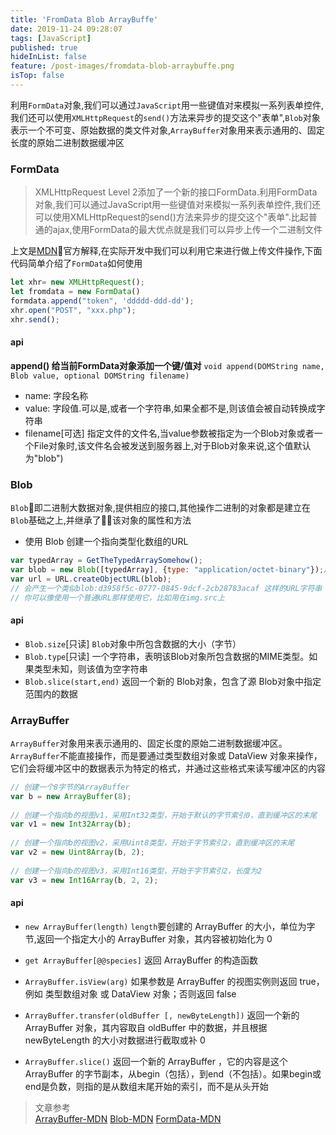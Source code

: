 ```yaml
---
title: 'FromData Blob ArrayBuffe'
date: 2019-11-24 09:28:07
tags: [JavaScript]
published: true
hideInList: false
feature: /post-images/fromdata-blob-arraybuffe.png
isTop: false
---
```

利用`FormData`对象,我们可以通过`JavaScript`用一些键值对来模拟一系列表单控件,我们还可以使用`XMLHttpRequest`的`send()`方法来异步的提交这个"表单",`Blob`对象表示一个不可变、原始数据的类文件对象,`ArrayBuffer`对象用来表示通用的、固定长度的原始二进制数据缓冲区
<!--more-->

### FormData

> XMLHttpRequest Level 2添加了一个新的接口FormData.利用FormData对象,我们可以通过JavaScript用一些键值对来模拟一系列表单控件,我们还可以使用XMLHttpRequest的send()方法来异步的提交这个"表单".比起普通的ajax,使用FormData的最大优点就是我们可以异步上传一个二进制文件

上文是[MDN](https://developer.mozilla.org)官方解释,在实际开发中我们可以利用它来进行做上传文件操作,下面代码简单介绍了`FormData`如何使用

```javascript
let xhr= new XMLHttpRequest();
let fromdata = new FormData()
formdata.append("token", 'ddddd-ddd-dd');
xhr.open("POST", "xxx.php");
xhr.send();
```

#### api
**append() 给当前FormData对象添加一个键/值对**
`void append(DOMString name, Blob value, optional DOMString filename)`
* name: 字段名称
* value: 字段值.可以是,或者一个字符串,如果全都不是,则该值会被自动转换成字符串
* filename[可选] 指定文件的文件名,当value参数被指定为一个Blob对象或者一个File对象时,该文件名会被发送到服务器上,对于Blob对象来说,这个值默认为"blob")

### Blob

`Blob`即二进制大数据对象,提供相应的接口,其他操作二进制的对象都是建立在`Blob`基础之上,并继承了该对象的属性和方法

* 使用 Blob 创建一个指向类型化数组的URL
```javascript
var typedArray = GetTheTypedArraySomehow();
var blob = new Blob([typedArray], {type: "application/octet-binary"});// 传入一个合适的MIME类型
var url = URL.createObjectURL(blob);
// 会产生一个类似blob:d3958f5c-0777-0845-9dcf-2cb28783acaf 这样的URL字符串
// 你可以像使用一个普通URL那样使用它，比如用在img.src上
```
#### api
* `Blob.size`[只读]  `Blob`对象中所包含数据的大小（字节）
* `Blob.type`[只读]  一个字符串，表明该Blob对象所包含数据的MIME类型。如果类型未知，则该值为空字符串
* `Blob.slice(start,end)` 返回一个新的 Blob对象，包含了源 Blob对象中指定范围内的数据


### ArrayBuffer

`ArrayBuffer`对象用来表示通用的、固定长度的原始二进制数据缓冲区。`ArrayBuffer`不能直接操作，而是要通过类型数组对象或 DataView 对象来操作，它们会将缓冲区中的数据表示为特定的格式，并通过这些格式来读写缓冲区的内容

```javascript
// 创建一个8字节的ArrayBuffer  
var b = new ArrayBuffer(8);  
  
// 创建一个指向b的视图v1，采用Int32类型，开始于默认的字节索引0，直到缓冲区的末尾  
var v1 = new Int32Array(b);  
  
// 创建一个指向b的视图v2，采用Uint8类型，开始于字节索引2，直到缓冲区的末尾  
var v2 = new Uint8Array(b, 2);  
  
// 创建一个指向b的视图v3，采用Int16类型，开始于字节索引2，长度为2  
var v3 = new Int16Array(b, 2, 2);  
```

#### api

* `new ArrayBuffer(length)`
`length`要创建的 ArrayBuffer 的大小，单位为字节,返回一个指定大小的 ArrayBuffer 对象，其内容被初始化为 0


* `get ArrayBuffer[@@species]`
返回 ArrayBuffer 的构造函数


* `ArrayBuffer.isView(arg)`
如果参数是 ArrayBuffer 的视图实例则返回 true，例如 类型数组对象 或 DataView 对象；否则返回 false

* `ArrayBuffer.transfer(oldBuffer [, newByteLength])`
返回一个新的 ArrayBuffer 对象，其内容取自 oldBuffer 中的数据，并且根据 newByteLength 的大小对数据进行截取或补 0


* `ArrayBuffer.slice()`
返回一个新的 ArrayBuffer ，它的内容是这个 ArrayBuffer 的字节副本，从begin（包括），到end（不包括）。如果begin或end是负数，则指的是从数组末尾开始的索引，而不是从头开始

> 文章参考  
[ArrayBuffer-MDN](https://developer.mozilla.org/zh-CN/docs/Web/JavaScript/Reference/Global_Objects/ArrayBuffer)
[Blob-MDN](https://developer.mozilla.org/zh-CN/docs/Web/API/Blob)
[FormData-MDN](https://developer.mozilla.org/zh-CN/docs/Web/API/FormData)